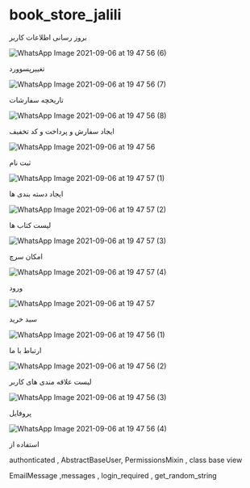 # book_store_jalili

بروز رسانی اطلاعات کاربر

![WhatsApp Image 2021-09-06 at 19 47 56 (6)](https://user-images.githubusercontent.com/82180831/132244080-6eb4c655-5dfd-4511-a17b-6bc3b07a83c0.jpeg)

تغییرپسوورد

![WhatsApp Image 2021-09-06 at 19 47 56 (7)](https://user-images.githubusercontent.com/82180831/132244087-a8918e9a-36f0-482b-8543-a9f63097e3fb.jpeg)

تاریخچه سفارشات

![WhatsApp Image 2021-09-06 at 19 47 56 (8)](https://user-images.githubusercontent.com/82180831/132244090-948415b9-d5c6-4d71-8ec1-50a5dd74b689.jpeg)

ایجاد سفارش و پرداخت و کد تخفیف

![WhatsApp Image 2021-09-06 at 19 47 56](https://user-images.githubusercontent.com/82180831/132244093-070c6431-7197-4c51-b3f4-1a08ca4f7ac0.jpeg)

ثبت نام

![WhatsApp Image 2021-09-06 at 19 47 57 (1)](https://user-images.githubusercontent.com/82180831/132244095-2d842bc2-db93-4862-abd5-b2b47ee56056.jpeg)

ایجاد دسته بندی ها

![WhatsApp Image 2021-09-06 at 19 47 57 (2)](https://user-images.githubusercontent.com/82180831/132244101-bb2368cc-fc22-474b-bb6d-f733b7d4bf6f.jpeg)

لیست کتاب ها

![WhatsApp Image 2021-09-06 at 19 47 57 (3)](https://user-images.githubusercontent.com/82180831/132244104-6cc12d8d-16ea-44c4-8b59-a5630491bfd4.jpeg)

امکان سرچ

![WhatsApp Image 2021-09-06 at 19 47 57 (4)](https://user-images.githubusercontent.com/82180831/132244107-8518d23c-264b-4dd7-8352-a4fbc1fa7a74.jpeg)

ورود

![WhatsApp Image 2021-09-06 at 19 47 57](https://user-images.githubusercontent.com/82180831/132244109-62a11694-69e1-4411-94b3-6293e64b7cc9.jpeg)

سبد خرید

![WhatsApp Image 2021-09-06 at 19 47 56 (1)](https://user-images.githubusercontent.com/82180831/132244116-e36a614a-76c0-4695-bff7-13df7cd2a939.jpeg)

ارتباط با ما

![WhatsApp Image 2021-09-06 at 19 47 56 (2)](https://user-images.githubusercontent.com/82180831/132244118-1858a800-435a-4224-b975-2c4231fbc795.jpeg)

لیست علاقه مندی های کاربر

![WhatsApp Image 2021-09-06 at 19 47 56 (3)](https://user-images.githubusercontent.com/82180831/132244122-43ef33a7-a9b4-45ed-ac86-b3dd45efe869.jpeg)

پروفایل

![WhatsApp Image 2021-09-06 at 19 47 56 (4)](https://user-images.githubusercontent.com/82180831/132244125-635d7750-f2dd-40a0-9ec1-8fe477b76941.jpeg)


استفاده از

authonticated , AbstractBaseUser, PermissionsMixin , class base view 

EmailMessage ,messages , login_required , get_random_string
